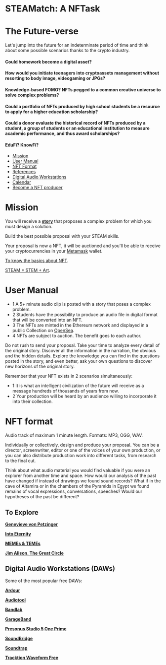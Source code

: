# STEAMatch: A NFTask

# The Future-verse

Let's jump into the future for an indeterminate period of time and think about some possible scenarios thanks to the crypto industry.

#### Could homework become a digital asset?

#### How would you initiate teenagers into cryptoassets management without resorting to body image, videogaming or JPGs?

#### Knowledge-based FOMO? NFTs pegged to a common creative universe to solve complex problems?

#### Could a portfolio of NFTs produced by high school students be a resource to apply for a higher education scholarship?

#### Could a donor evaluate the historical record of NFTs produced by a student, a group of students or an educational institution to measure academic performance, and thus award scholarships?

#### EduFi? KnowFi?

* [Mission](#mission)
* [User Manual](#user-manual)
* [NFT Format](#nft-format)
* [References](#to-explore)
* [Digital Audio Workstations](#digital-audio-workstations-daws)
* [Calendar](#calendar)
* [Become a NFT producer](#register-and-submit-your-audio)

# Mission

You will receive a **[story](https://github.com/steamatch/STEAMatch-A-NFTask/blob/main/audio%20steamatch%20eng.mp3/)** that proposes a complex problem for which you must design a solution.

Build the best possible proposal with your STEAM skills. 

Your proposal is now a NFT, it will be auctioned and you'll be able to receive your cryptocurrencies in your [Metamask](https://metamask.io/) wallet.

[To know the basics about NFT](https://en.wikipedia.org/wiki/Non-fungible_token/).

[STEAM = STEM + Art](https://en.wikipedia.org/wiki/Science,_technology,_engineering,_and_mathematics).

# User Manual
+ 1 A 5+ minute audio clip is posted with a story that poses a complex problem.
+ 2 Students have the possibility to produce an audio file in digital format that will be converted into an NFT.
+ 3 The NFTs are minted in the Ethereum network and displayed in a public Collection on [OpenSea](https://opensea.io).
+ 4 NFTs are subject to auction. The benefit goes to each author.

Do not rush to send your proposal. Take your time to analyze every detail of the original story. Discover all the information in the narration, the obvious and the hidden details. Explore the knowledge you can find in the questions posted in the story, and even better, ask your own questions to discover new horizons of the original story.

Remember that your NFT exists in 2 scenarios simultaneously: 
+ 1 It is what an intelligent civilization of the future will receive as a message hundreds of thousands of years from now. 
+ 2 Your production will be heard by an audience willing to incorporate it into their collection.

# NFT format
Audio track of maximum 1 minute length. Formats: MP3, OGG, WAV.

Individually or collectively, design and produce your proposal. You can be a director, screenwriter, editor or one of the voices of your own production, or you can also distribute production work into different tasks, from research to the final cut. 

Think about what audio material you would find valuable if you were an explorer from another time and space. How would our analysis of the past have changed if instead of drawings we found sound records? What if in the cave of Altamira or in the chambers of the Pyramids in Egypt we found remains of vocal expressions, conversations, speeches? Would our hypotheses of the past be different?

## To Explore

**[Genevieve von Petzinger](https://www.ted.com/talks/genevieve_von_petzinger_why_are_these_32_symbols_found_in_ancient_caves_all_over_europe/)**

**[Into Eternity](https://vimeo.com/ondemand/intoeternity/158645712/)**

**[MEMEs & TEMEs](https://www.ted.com/talks/susan_blackmore_memes_and_temes/)**

**[Jim Alison. The Great Circle](http://home.hiwaay.net/~jalison/)**

## Digital Audio Workstations (DAWs)

Some of the most popular free DAWs:

**[Ardour](https://ardour.org/)**

**[Audiotool](https://www.audiotool.com)**

**[Bandlab](https://www.bandlab.com/)**

**[GarageBand](https://www.apple.com/co/mac/garageband/)**

**[Presonus Studio 5 One Prime](https://shop.presonus.com/Studio-One-5-Prime/)**

**[SoundBridge](https://soundbridge.io/)**

**[Soundtrap](https://www.soundtrap.com/)**

**[Tracktion Waveform Free](https://www.tracktion.com/products/waveform-free)**

